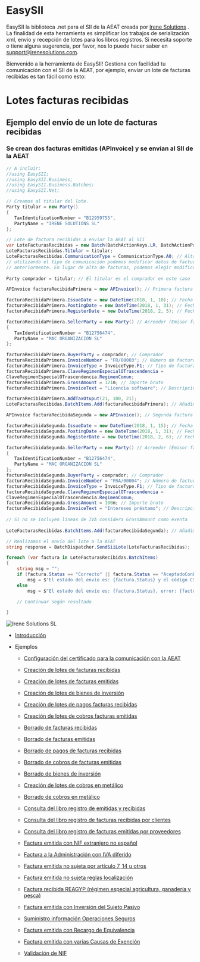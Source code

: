 # EasySII
EasySII la biblioteca .net para el SII de la AEAT creada por [Irene Solutions](http://www.irenesolutions.com) . La finalidad de esta herramienta es simplificar los trabajos de serialización xml, envío y recepción de lotes para los libros registros.
Si necesita soporte o tiene alguna sugerencia, por favor, nos lo puede hacer saber en support@irenesolutions.com.



Bienvenido a la herramienta de EasySII! Gestiona con facilidad tu comunicación con el SII de la AEAT, por ejemplo, enviar un lote de facturas recibidas es tan fácil como esto:

# Lotes facturas recibidas

## Ejemplo del envío de un lote de facturas recibidas
### Se crean dos facturas emitidas (APInvoice) y se envían al SII de la AEAT

```C#
// A incluir:           
//using EasySII;
//using EasySII.Business;
//using EasySII.Business.Batches;
//using EasySII.Net;

// Creamos al titular del lote.
Party titular = new Party()
{
   TaxIdentificationNumber = "B12959755",
   PartyName = "IRENE SOLUTIONS SL"
};

// Lote de factura recibidas a enviar la AEAT al SII
var LoteFacturasRecibidas = new Batch(BatchActionKeys.LR, BatchActionPrefixes.SuministroLR, BatchTypes.FacturasRecibidas); 
LoteFacturasRecibidas.Titular = titular;
LoteFacturasRecibidas.CommunicationType = CommunicationType.A0; // Alta de facturas:
// utilizando el tipo de comunicación podemos modificar datos de facturas envíadas
// anteriormente. En lugar de alta de facturas, podemos elegir modificación.
            
Party comprador = titular; // El titular es el comprador en este caso

APInvoice facturaRecibidaPrimera = new APInvoice(); // Primera factura 

facturaRecibidaPrimera.IssueDate = new DateTime(2018, 1, 10); // Fecha de emisión factura
facturaRecibidaPrimera.PostingDate = new DateTime(2018, 1, 31); // Fecha de contabilización: Se utiliza para serializar el periodo (2018.01)
facturaRecibidaPrimera.RegisterDate = new DateTime(2018, 2, 5); // Fecha de registro: Se utiliza para serializar la fecha de registro

facturaRecibidaPrimera.SellerParty = new Party() // Acreedor (Emisor factura)
{
   TaxIdentificationNumber = "B12756474",
   PartyName = "MAC ORGANIZACION SL"
};

facturaRecibidaPrimera.BuyerParty = comprador; // Comprador
facturaRecibidaPrimera.InvoiceNumber = "FR/00003"; // Número de factura
facturaRecibidaPrimera.InvoiceType = InvoiceType.F1; // Tipo de factura
facturaRecibidaPrimera.ClaveRegimenEspecialOTrascendencia =
ClaveRegimenEspecialOTrascendencia.RegimenComun;
facturaRecibidaPrimera.GrossAmount = 121m; // Importe bruto
facturaRecibidaPrimera.InvoiceText = "Licencia software"; // Descripción     

facturaRecibidaPrimera.AddTaxOtuput(21, 100, 21);
LoteFacturasRecibidas.BatchItems.Add(facturaRecibidaPrimera); // Añadimos la segunda factura al lote

APInvoice facturaRecibidaSegunda = new APInvoice(); // Segunda factura (Exenta)

facturaRecibidaSegunda.IssueDate = new DateTime(2018, 1, 15); // Fecha de emisión factura
facturaRecibidaSegunda.PostingDate = new DateTime(2018, 1, 31); // Fecha de contabilización: Se utiliza para serializar el periodo (2017.01)
facturaRecibidaSegunda.RegisterDate = new DateTime(2018, 2, 6); // Fecha de registro: Se utiliza para serializar la fecha de registro

facturaRecibidaSegunda.SellerParty = new Party() // Acreedor (Emisor factura)
{
   TaxIdentificationNumber = "B12756474",
   PartyName = "MAC ORGANIZACION SL"
};
facturaRecibidaSegunda.BuyerParty = comprador; // Comprador
facturaRecibidaSegunda.InvoiceNumber = "FRA/00004"; // Número de factura
facturaRecibidaSegunda.InvoiceType = InvoiceType.F1; // Tipo de factura
facturaRecibidaSegunda.ClaveRegimenEspecialOTrascendencia =
ClaveRegimenEspecialOTrascendencia.RegimenComun;
facturaRecibidaSegunda.GrossAmount = 100m; // Importe bruto
facturaRecibidaSegunda.InvoiceText = "Intereses préstamo"; // Descripción  
            
// Si no se incluyen líneas de IVA considera GrossAmount como exenta
         
LoteFacturasRecibidas.BatchItems.Add(facturaRecibidaSegunda); // Añadimos la segunda factura al lote

// Realizamos el envío del lote a la AEAT
string response = BatchDispatcher.SendSiiLote(LoteFacturasRecibidas);

foreach (var factura in LoteFacturasRecibidas.BatchItems)
{
    string msg = "";
    if (factura.Status == "Correcto" || factura.Status == "AceptadoConErrores")
        msg = $"El estado del envío es: {factura.Status} y el código CSV: {factura.CSV}";
    else
        msg = $"El estado del envío es: {factura.Status}, error: {factura.ErrorCode} '{factura.ErrorMessage}'";

    // Continuar según resultado

}

```

![Irene Solutions SL](http://www.irenesolutions.com/archive/img/logo-irene-solutions-transparent-sm.png)

* [Introducción](https://github.com/mdiago/EasySII/wiki/000---Introducci%C3%B3n)

* Ejemplos


   * [Configuración del certificado para la comunicación con la AEAT](https://github.com/mdiago/EasySII/wiki/001---Ejemplo:-Configuraci%C3%B3n-del-certificado-para-la-comunicaci%C3%B3n-con-la-AEAT)

   * [Creación de lotes de facturas recibidas](https://github.com/mdiago/EasySII/wiki/002---Ejemplo:-Creaci%C3%B3n-de-lotes-de-facturas-recibidas)
   
    * [Creación de lotes de facturas emitidas](https://github.com/mdiago/EasySII/wiki/003---Ejemplo:-Creaci%C3%B3n-de-lotes-de-facturas-emitidas)


   * [Creación de lotes de bienes de inversión](https://github.com/mdiago/EasySII/wiki/004---Ejemplo:-Creaci%C3%B3n-de-lotes-de-bienes-de-inversi%C3%B3n)

   * [Creación de lotes de pagos facturas recibidas](https://github.com/mdiago/EasySII/wiki/005---Ejemplo:-Creaci%C3%B3n-de-lotes-de-pagos-facturas-recibidas) 

   * [Creación de lotes de cobros facturas emitidas](https://github.com/mdiago/EasySII/wiki/006---Ejemplo:-Creaci%C3%B3n-de-lotes-de-cobros-facturas-emitidas)

   * [Borrado de facturas recibidas](https://github.com/mdiago/EasySII/wiki/007---Ejemplo:-Borrado-de-facturas-recibidas)
 
   * [Borrado de facturas emitidas](https://github.com/mdiago/EasySII/wiki/008---Ejemplo:-Borrado-de-facturas-emitidas)

   * [Borrado de pagos de facturas recibidas](https://github.com/mdiago/EasySII/wiki/009---Ejemplo:-Borrado-de-pagos-de-facturas-recibidas)

   * [Borrado de cobros de facturas emitidas](https://github.com/mdiago/EasySII/wiki/010---Ejemplo:-Borrado-de-cobros-de-facturas-emitidas)

   * [Borrado de bienes de inversión](https://github.com/mdiago/EasySII/wiki/011---Ejemplo:-Borrado-de-bienes-de-inversi%C3%B3n)

   * [Creación de lotes de cobros en metálico](https://github.com/mdiago/EasySII/wiki/012---Ejemplo:-Creaci%C3%B3n-de-lotes-de-cobros-en-met%C3%A1lico)

   * [Borrado de cobros en metálico](https://github.com/mdiago/EasySII/wiki/013---Ejemplo:-Borrado-de-cobros-en-met%C3%A1lico)

   * [Consulta del libro registro de emitidas y recibidas](https://github.com/mdiago/EasySII/wiki/014-Ejemplo:-Consulta-del-libro-registro-de-emitidas-y-recibidas)

   * [Consulta del libro registro de facturas recibidas por clientes](https://github.com/mdiago/EasySII/wiki/015-Ejemplo:-Consulta-del-libro-registro-de-facturas-recibidas-por-clientes)

   * [Consulta del libro registro de facturas emitidas por proveedores](https://github.com/mdiago/EasySII/wiki/016-Ejemplo:-Consulta-del-libro-registro-de-facturas-emitidas-por-proveedores)

   * [Factura emitida con NIF extranjero no español](https://github.com/mdiago/EasySII/wiki/017-Ejemplo:-Factura-emitida-con-NIF-extranjero-no-espa%C3%B1ol)

   * [Factura a la Administración con IVA diferido](https://github.com/mdiago/EasySII/wiki/018-Ejemplo:-Factura-a-la-Administraci%C3%B3n-con-IVA-diferido)

   * [Factura emitida no sujeta por artículo 7, 14 u otros](https://github.com/mdiago/EasySII/wiki/019-Ejemplo:-Factura-emitida-no-sujeta-por-art%C3%ADculo-7,-14-u-otros)

   * [Factura emitida no sujeta reglas localización](https://github.com/mdiago/EasySII/wiki/019.b-Ejemplo:-Factura-emitida-no-sujeta-reglas-localizaci%C3%B3n)

   * [Factura recibida REAGYP (régimen especial agricultura, ganadería y pesca)](https://github.com/mdiago/EasySII/wiki/020-Ejemplo:-Factura-recibida-REAGYP-(r%C3%A9gimen-especial-agricultura,-ganader%C3%ADa-y-pesca))

   * [Factura emitida con Inversión del Sujeto Pasivo](https://github.com/mdiago/EasySII/wiki/021-Ejemplo:-Factura-emitida-con-Inversi%C3%B3n-del-Sujeto-Pasivo)

   * [Suministro información Operaciones Seguros](https://github.com/mdiago/EasySII/wiki/022-Ejemplo:-Suministro-informaci%C3%B3n-Operaciones-Seguros)

   * [Factura emitida con Recargo de Equivalencia](https://github.com/mdiago/EasySII/wiki/023-Ejemplo:-Factura-emitida-con-Recargo-de-Equivalencia)

   * [Factura emitida con varias Causas de Exención](https://github.com/mdiago/EasySII/wiki/024-Ejemplo:-Factura-emitida-con-varias-Causas-de-Exenci%C3%B3n)

   * [Validación de NIF](https://github.com/mdiago/EasySII/wiki/051---Ejemplo:-Validaci%C3%B3n-de-NIF)
